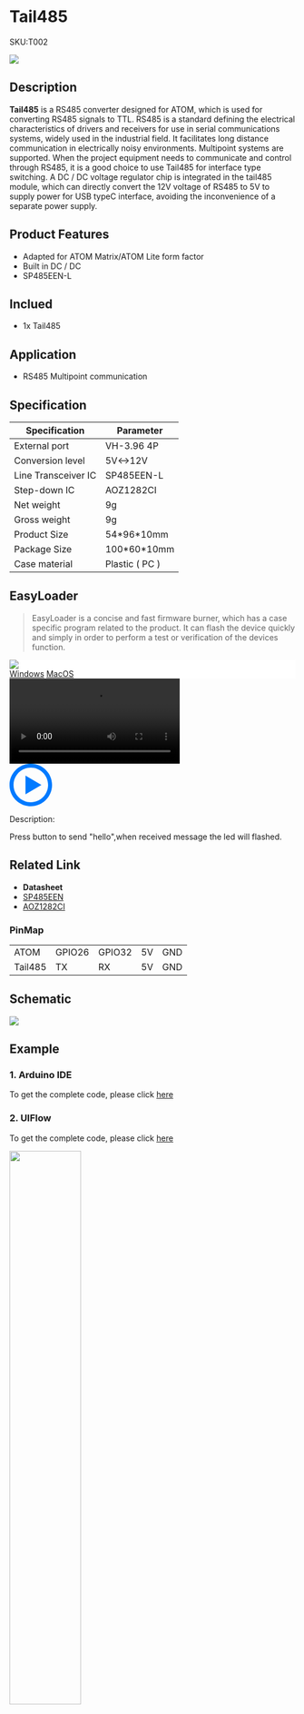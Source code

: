 # Tail485

<el-tag effect="plain">SKU:T002</el-tag>

<div class="product_pic"><img src="assets/img/product_pics/atom_base/tail485/tail485_01.webp"></div>

## Description

**Tail485** is a RS485 converter designed for ATOM, which is used for converting RS485 signals to TTL. RS485 is a standard defining the electrical characteristics of drivers and receivers for use in serial communications systems, widely used in the industrial field. It facilitates long distance communication in electrically noisy environments.  Multipoint systems are supported. When the project equipment needs to communicate and control through RS485, it is a good choice to use Tail485 for interface type switching. A DC / DC voltage regulator chip is integrated in the tail485 module, which can directly convert the 12V voltage of RS485 to 5V to supply power for USB typeC interface, avoiding the inconvenience of a separate power supply.

## Product Features

- Adapted for ATOM Matrix/ATOM Lite form factor
- Built in DC / DC
- SP485EEN-L

## Inclued

- 1x Tail485

## Application

- RS485 Multipoint communication

## Specification

<table class="table-1">
    <thead>
    <tr>
        <th>Specification</th>
        <th>Parameter</th>
    </tr>
    </thead>
    <tbody>
        <tr>
            <td>External port</td>
            <td>VH-3.96 4P</td>
        </tr>
        <tr>
            <td>Conversion level</td>
            <td>5V<->12V</td>
        </tr>
        <tr>
            <td>Line Transceiver IC</td>
            <td>SP485EEN-L</td>
        </tr>
        <tr>
            <td>Step-down IC</td>
            <td>AOZ1282CI</td>
        </tr>
        <tr>
            <td>Net weight</td>
            <td>9g</td>
        </tr>
        <tr>
            <td>Gross weight</td>
            <td>9g</td>
        </tr>
        <tr>
            <td>Product Size</td>
            <td>54*96*10mm</td>
        </tr>
        <tr>
            <td>Package Size</td>
            <td>100*60*10mm</td>
        </tr>
        <tr>
            <td>Case material</td>
            <td>Plastic ( PC )</td>
        </tr>
     </tbody>
</table>

## EasyLoader

>EasyLoader is a concise and fast firmware burner, which has a case specific program related to the product. It can flash the device quickly and simply in order to perform a test or verification of the devices function.

<div class="easyloader-box">
    <div style="background-color:white;">
        <div><img src="https://m5stack.oss-cn-shenzhen.aliyuncs.com/image/easyloader_intro.webp"></div>
        <div class="easyloader-btn">
            <a href="https://m5stack.oss-cn-shenzhen.aliyuncs.com/EasyLoader/Windows/ATOM_BASE/EasyLoader_TAIL485_ATOM_BASE.exe">Windows</a>
            <a href="https://m5stack.oss-cn-shenzhen.aliyuncs.com/EasyLoader/MacOS/ATOM_BASE/EasyLoader_TAIL485_ATOM_BASE.dmg">MacOS</a>
            <!-- <a>Linux</a>
            <a>MacOS</a> -->
        </div>
    </div>
    <div>
        <video id="example_video" controls>
            <source src="https://m5stack.oss-cn-shenzhen.aliyuncs.com/video/Product_example_video/AtomBase/Tail485.mp4" type="video/mp4">
        </video>
        <div class="easyloader-mask">
        <a>
            <svg id="play-btn" t="1583228776634" class="icon" viewBox="0 0 1024 1024" version="1.1" xmlns="http://www.w3.org/2000/svg" p-id="4152" width="75" height="75"><path d="M512 0C229.216 0 0 229.216 0 512s229.216 512 512 512 512-229.216 512-512S794.784 0 512 0z m0 928C282.24 928 96 741.76 96 512S282.24 96 512 96s416 186.24 416 416-186.24 416-416 416zM384 288l384 224-384 224z" p-id="4153" fill="#007aff"></path></svg></a>
            <p>Description:</p>
            <p>Press button to send "hello",when received message the led will flashed.</p>
        </div>
    </div>
</div>

## Related Link

-  **Datasheet** 
  - [SP485EEN](https://m5stack.oss-cn-shenzhen.aliyuncs.com/resource/docs/datasheet/hat/SP485EEN_en.pdf)
  - [AOZ1282CI](https://m5stack.oss-cn-shenzhen.aliyuncs.com/resource/docs/datasheet/atombase/tail485/AOZ1282CI-datasheet.pdf)

### PinMap

<table>
 <tr><td>ATOM</td><td>GPIO26</td><td>GPIO32</td><td>5V</td><td>GND</td></tr>
 <tr><td>Tail485</td><td>TX</td><td>RX</td><td>5V</td><td>GND</td></tr>
</table>

## Schematic

<img src="assets/img/product_pics/atom_base/tail485/tail485_08.webp">


## Example

### 1. Arduino IDE

To get the complete code, please click [here](https://github.com/m5stack/M5-ProductExampleCodes/tree/master/AtomBase/Tail485/Tail485)

### 2. UIFlow

To get the complete code, please click [here](https://github.com/m5stack/M5-ProductExampleCodes/tree/master/AtomBase/Tail485/UIFlow)

<img src="assets/img/product_pics/atom_base/tail485/tail485_09.webp" width = "50%">

<script>

   var purchase_link = 'https://m5stack.com/collections/all/products/atom-tail485';

   anchor_search(purchase_link);
   scrollFunc();

</script>
